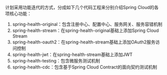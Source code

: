 计划采用功能迭代的方式，分成如下几个代码工程来分别介绍Spring Cloud的各项核心功能：
1. spring-health-original：包含注册中心、配置中心、服务网关、服务容错机制
2. spring-health-stream：在spring-health-original基础上添加Spring Cloud Stream
3. spring-health-oauth2：在spring-health-stream基础上添加OAuth2服务访问控制
4. spring-health-jwt：在spring-health-stream基础上添加JWT
5. spring-health-testing：包含微服务测试机制
6. spring-health-cdc：包含基于Spring Cloud Contract的面向契约测试机制
